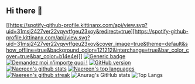 ## Hi there 👋

<!--
**2427272221/2427272221** is a ✨ _special_ ✨ repository because its `README.md` (this file) appears on your GitHub profile.

Here are some ideas to get you started:

- 🔭 I’m currently working on ...
- 🌱 I’m currently learning ...
- 👯 I’m looking to collaborate on ...
- 🤔 I’m looking for help with ...
- 💬 Ask me about ...
- 📫 How to reach me: ...
- 😄 Pronouns: ...
- ⚡ Fun fact: ...
-->
[[https://spotify-github-profile.kittinanx.com/api/view.svg?uid=31msj2427ver22vqyvtfgeu23xoy&redirect=true][https://spotify-github-profile.kittinanx.com/api/view.svg?uid=31msj2427ver22vqyvtfgeu23xoy&cover_image=true&theme=default&show_offline=true&background_color=121212&interchange=true&bar_color_cover=true&bar_color=b14e4e)]]
[![Generic badge](https://img.shields.io/badge/<PUB>-<KK>-<COLOR>.svg)](https://shields.io/)
[![Demandez moi n'importe quoi !](https://img.shields.io/badge/Demandez%20moi-n'%20importe%20quoi-1abc9c.svg)](https://GitHub.com/Naereen/ama.fr)
[![GitHub version](https://badge.fury.io/gh/Naereen%2FStrapDown.js.svg)](https://github.com/Naereen/StrapDown.js)
[![Naereen's github stats](https://github-readme-stats.vercel.app/api?username=Naereen&theme=blue-green)](https://github.com/anuraghazra/github-readme-stats)
[![Naereen's top languages](https://github-readme-stats.vercel.app/api/top-langs/?username=Naereen&theme=blue-green)](https://github.com/anuraghazra/github-readme-stats)
[![Naereen's github streak](https://github-readme-streak-stats.herokuapp.com/?user=Naereen&theme=blue-green)](https://github.com/DenverCoder1/github-readme-streak-stats)
![Anurag's GitHub stats](https://github-readme-stats.vercel.app/api?username=2427272221)
![Top Langs](https://github-readme-stats.vercel.app/api/top-langs/?username=2427272221)
